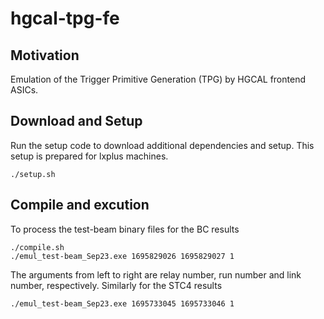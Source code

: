 # hgcal-tpg-fe

## Motivation
Emulation of the Trigger Primitive Generation (TPG) by HGCAL frontend ASICs.

## Download and Setup
Run the setup code to download additional dependencies and setup. This setup is prepared for lxplus machines.

```
./setup.sh
```

## Compile and excution
To process the test-beam binary files for the BC results
```
./compile.sh
./emul_test-beam_Sep23.exe 1695829026 1695829027 1
```
The arguments from left to right are relay number, run number and link number, respectively.
Similarly for the STC4 results
```
./emul_test-beam_Sep23.exe 1695733045 1695733046 1 
```
